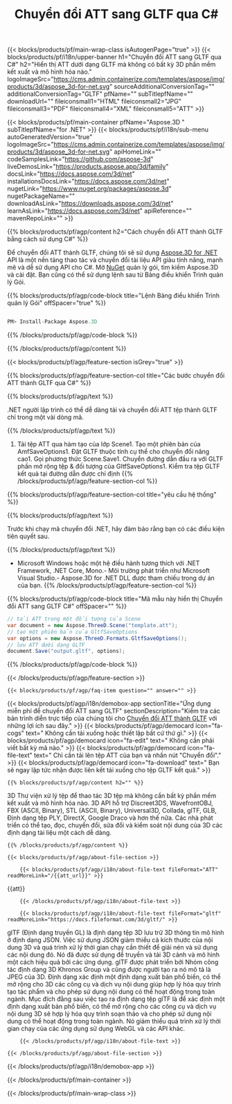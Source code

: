 ﻿---
title: Chuyển đổi ATT sang GLTF qua C# 
url: /vi/net/conversion/att-to-gltf/ 
description: Mã mẫu cho chuyển đổi ATT thành GLTF C#. Sử dụng API mã mẫu cho hàng loạt tệp ATT để chuyển đổi GLTF trong VB .NET, Asp .NET hoặc bất kỳ ứng dụng dựa trên .NET nào.
---
{{< blocks/products/pf/main-wrap-class isAutogenPage="true" >}}
{{< blocks/products/pf/i18n/upper-banner h1="Chuyển đổi ATT sang GLTF qua C#" h2="Hiển thị ATT dưới dạng GLTF mà không có bất kỳ 3D phần mềm kết xuất và mô hình hóa nào." logoImageSrc="https://cms.admin.containerize.com/templates/aspose/img/products/3d/aspose_3d-for-net.svg" sourceAdditionalConversionTag="" additionalConversionTag="GLTF" pfName="" subTitlepfName="" downloadUrl="" fileiconsmall1="HTML" fileiconsmall2="JPG" fileiconsmall3="PDF" fileiconsmall4="XML" fileiconsmall5="ATT" >}}

{{< blocks/products/pf/main-container pfName="Aspose.3D " subTitlepfName="for .NET" >}}
{{< blocks/products/pf/i18n/sub-menu autoGeneratedVersion="true" logoImageSrc="https://cms.admin.containerize.com/templates/aspose/img/products/3d/aspose_3d-for-net.svg" apiHomeLink="" codeSamplesLink="https://github.com/aspose-3d" liveDemosLink="https://products.aspose.app/3d/family" docsLink="https://docs.aspose.com/3d/net" installationsDocsLink="https://docs.aspose.com/3d/net" nugetLink="https://www.nuget.org/packages/aspose.3d" nugetPackageName="" downloadAsLink="https://downloads.aspose.com/3d/net" learnAsLink="https://docs.aspose.com/3d/net" apiReference="" mavenRepoLink="" >}}

{{% blocks/products/pf/agp/content h2="Cách chuyển đổi ATT thành GLTF bằng cách sử dụng C#" %}}

 Để chuyển đổi ATT thành GLTF, chúng tôi sẽ sử dụng
 [Aspose.3D for .NET](https://products.aspose.com/3d/net) 
 API là một nền tảng thao tác và chuyển đổi tài liệu API giàu tính năng, mạnh mẽ và dễ sử dụng API cho C#. Mở
 [NuGet](https://www.nuget.org/packages/aspose.3d) 
 quản lý gói, tìm kiếm
 Aspose.3D 
 và cài đặt. Bạn cũng có thể sử dụng lệnh sau từ Bảng điều khiển Trình quản lý Gói.

{{% blocks/products/pf/agp/code-block title="Lệnh Bảng điều khiển Trình quản lý Gói" offSpacer="true" %}}

```cs

PM> Install-Package Aspose.3D


```

{{% /blocks/products/pf/agp/code-block %}}

{{% /blocks/products/pf/agp/content %}}

{{< blocks/products/pf/agp/feature-section isGrey="true" >}}

{{% blocks/products/pf/agp/feature-section-col title="Các bước chuyển đổi ATT thành GLTF qua C#" %}}

{{% blocks/products/pf/agp/text %}}

 .NET người lập trình có thể dễ dàng tải và chuyển đổi ATT tệp thành GLTF chỉ trong một vài dòng mã.

{{% /blocks/products/pf/agp/text %}}

1. Tải tệp ATT qua hàm tạo của lớp Scene1. Tạo một phiên bản của AmfSaveOptions1. Đặt GLTF thuộc tính cụ thể cho chuyển đổi nâng cao1. Gọi phương thức Scene.Save1. Chuyển đường dẫn đầu ra với GLTF phần mở rộng tệp & đối tượng của GltfSaveOptions1. Kiểm tra tệp GLTF kết quả tại đường dẫn được chỉ định
{{% /blocks/products/pf/agp/feature-section-col %}}

{{% blocks/products/pf/agp/feature-section-col title="yêu cầu hệ thống" %}}

{{% blocks/products/pf/agp/text %}}

 Trước khi chạy mã chuyển đổi .NET, hãy đảm bảo rằng bạn có các điều kiện tiên quyết sau.

{{% /blocks/products/pf/agp/text %}}

- Microsoft Windows hoặc một hệ điều hành tương thích với .NET Framework, .NET Core, Mono.- Môi trường phát triển như Microsoft Visual Studio.- Aspose.3D for .NET DLL được tham chiếu trong dự án của bạn.
{{% /blocks/products/pf/agp/feature-section-col %}}

{{% blocks/products/pf/agp/code-block title="Mã mẫu này hiển thị Chuyển đổi ATT sang GLTF C#" offSpacer="" %}}

```cs
// tải ATT trong một đối tượng của Scene 
var document = new Aspose.ThreeD.Scene("template.att");
// tạo một phiên bản của GltfSaveOptions 
var options = new Aspose.ThreeD.Formats.GltfSaveOptions();
// lưu ATT dưới dạng GLTF 
document.Save("output.gltf", options); 


```

{{% /blocks/products/pf/agp/code-block %}}

{{< /blocks/products/pf/agp/feature-section >}}

    {{< blocks/products/pf/agp/faq-item question="" answer="" >}}
 

<!-- aboutfile Starts -->

{{< blocks/products/pf/agp/i18n/demobox-app sectionTitle="Ứng dụng miễn phí để chuyển đổi ATT sang GLTF" sectionDescription="Kiểm tra các bản trình diễn trực tiếp của chúng tôi cho [Chuyển đổi ATT thành GLTF](https://products.aspose.app/3d/conversion/att-to-gltf) với những lợi ích sau đây." >}}
        {{< blocks/products/pf/agp/democard icon="fa-cogs" text=" Không cần tải xuống hoặc thiết lập bất cứ thứ gì." >}}
        {{< blocks/products/pf/agp/democard icon="fa-edit" text=" Không cần phải viết bất kỳ mã nào." >}}
        {{< blocks/products/pf/agp/democard icon="fa-file-text" text=" Chỉ cần tải lên tệp ATT của bạn và nhấn nút \"Chuyển đổi\"." >}}
        {{< blocks/products/pf/agp/democard icon="fa-download" text=" Bạn sẽ ngay lập tức nhận được liên kết tải xuống cho tệp GLTF kết quả." >}}

    {{% blocks/products/pf/agp/content h2="" %}}

 3D Thư viện xử lý tệp để thao tác 3D tệp mà không cần bất kỳ phần mềm kết xuất và mô hình hóa nào. 3D API hỗ trợ Discreet3DS, WavefrontOBJ, FBX (ASCII, Binary), STL (ASCII, Binary), Universal3D, Collada, glTF, GLB, Định dạng tệp PLY, DirectX, Google Draco và hơn thế nữa. Các nhà phát triển có thể tạo, đọc, chuyển đổi, sửa đổi và kiểm soát nội dung của 3D các định dạng tài liệu một cách dễ dàng.



    {{% /blocks/products/pf/agp/content %}}

    {{< blocks/products/pf/agp/about-file-section >}}

        {{< blocks/products/pf/agp/i18n/about-file-text fileFormat="ATT" readMoreLink="/{{att_url}}" >}}
{{att}}

        {{< /blocks/products/pf/agp/i18n/about-file-text >}}

        {{< blocks/products/pf/agp/i18n/about-file-text fileFormat="gltf" readMoreLink="https://docs.fileformat.com/3d/gltf/" >}}
glTF (Định dạng truyền GL) là định dạng tệp 3D lưu trữ 3D thông tin mô hình ở định dạng JSON. Việc sử dụng JSON giảm thiểu cả kích thước của nội dung 3D và quá trình xử lý thời gian chạy cần thiết để giải nén và sử dụng các nội dung đó. Nó đã được sử dụng để truyền và tải 3D cảnh và mô hình một cách hiệu quả bởi các ứng dụng. glTF được phát triển bởi Nhóm công tác định dạng 3D Khronos Group và cũng được người tạo ra nó mô tả là JPEG của 3D. Định dạng xác định một định dạng xuất bản phổ biến, có thể mở rộng cho 3D các công cụ và dịch vụ nội dung giúp hợp lý hóa quy trình tạo tác phẩm và cho phép sử dụng nội dung có thể hoạt động trong toàn ngành. Mục đích đằng sau việc tạo ra định dạng tệp glTF là để xác định một định dạng xuất bản phổ biến, có thể mở rộng cho các công cụ và dịch vụ nội dung 3D sẽ hợp lý hóa quy trình soạn thảo và cho phép sử dụng nội dung có thể hoạt động trong toàn ngành. Nó giảm thiểu quá trình xử lý thời gian chạy của các ứng dụng sử dụng WebGL và các API khác.

        {{< /blocks/products/pf/agp/i18n/about-file-text >}}

    {{< /blocks/products/pf/agp/about-file-section >}}

{{< /blocks/products/pf/agp/i18n/demobox-app >}}

<!-- aboutfile Ends -->



{{< /blocks/products/pf/main-container >}}
    
{{< /blocks/products/pf/main-wrap-class >}}